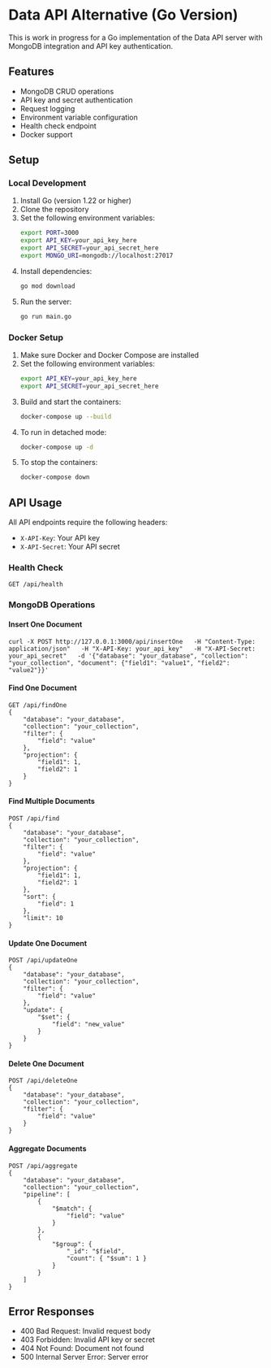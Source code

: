 # Data API Alternative (Go Version)

This is work in progress for a Go implementation of the Data API server with MongoDB integration and API key authentication.

## Features

- MongoDB CRUD operations
- API key and secret authentication
- Request logging
- Environment variable configuration
- Health check endpoint
- Docker support

## Setup

### Local Development

1. Install Go (version 1.22 or higher)
2. Clone the repository
3. Set the following environment variables:
   ```bash
   export PORT=3000
   export API_KEY=your_api_key_here
   export API_SECRET=your_api_secret_here
   export MONGO_URI=mongodb://localhost:27017
   ```
4. Install dependencies:
   ```bash
   go mod download
   ```
5. Run the server:
   ```bash
   go run main.go
   ```

### Docker Setup

1. Make sure Docker and Docker Compose are installed
2. Set the following environment variables:
   ```bash
   export API_KEY=your_api_key_here
   export API_SECRET=your_api_secret_here
   ```
3. Build and start the containers:
   ```bash
   docker-compose up --build
   ```
4. To run in detached mode:
   ```bash
   docker-compose up -d
   ```
5. To stop the containers:
   ```bash
   docker-compose down
   ```

## API Usage

All API endpoints require the following headers:
- `X-API-Key`: Your API key
- `X-API-Secret`: Your API secret

### Health Check
```
GET /api/health
```

### MongoDB Operations

#### Insert One Document
```
curl -X POST http://127.0.0.1:3000/api/insertOne   -H "Content-Type: application/json"   -H "X-API-Key: your_api_key"   -H "X-API-Secret: your_api_secret"   -d '{"database": "your_database", "collection": "your_collection", "document": {"field1": "value1", "field2": "value2"}}'
```

#### Find One Document
```
GET /api/findOne
{
    "database": "your_database",
    "collection": "your_collection",
    "filter": {
        "field": "value"
    },
    "projection": {
        "field1": 1,
        "field2": 1
    }
}
```

#### Find Multiple Documents
```
POST /api/find
{
    "database": "your_database",
    "collection": "your_collection",
    "filter": {
        "field": "value"
    },
    "projection": {
        "field1": 1,
        "field2": 1
    },
    "sort": {
        "field": 1
    },
    "limit": 10
}
```

#### Update One Document
```
POST /api/updateOne
{
    "database": "your_database",
    "collection": "your_collection",
    "filter": {
        "field": "value"
    },
    "update": {
        "$set": {
            "field": "new_value"
        }
    }
}
```

#### Delete One Document
```
POST /api/deleteOne
{
    "database": "your_database",
    "collection": "your_collection",
    "filter": {
        "field": "value"
    }
}
```

#### Aggregate Documents
```
POST /api/aggregate
{
    "database": "your_database",
    "collection": "your_collection",
    "pipeline": [
        {
            "$match": {
                "field": "value"
            }
        },
        {
            "$group": {
                "_id": "$field",
                "count": { "$sum": 1 }
            }
        }
    ]
}
```

## Error Responses

- 400 Bad Request: Invalid request body
- 403 Forbidden: Invalid API key or secret
- 404 Not Found: Document not found
- 500 Internal Server Error: Server error
